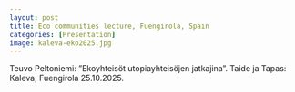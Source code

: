 ```yaml
---
layout: post
title: Eco communities lecture, Fuengirola, Spain
categories: [Presentation]
image: kaleva-eko2025.jpg
---
```

Teuvo Peltoniemi: ”Ekoyhteisöt utopiayhteisöjen jatkajina”. Taide ja Tapas: Kaleva, Fuengirola 25.10.2025.
